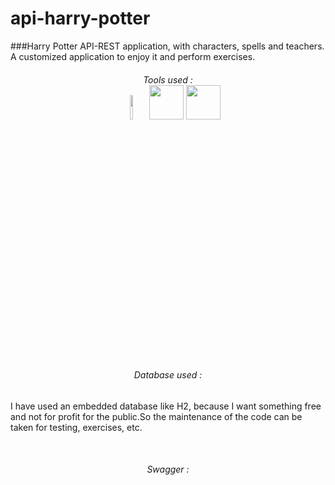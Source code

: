 # api-harry-potter

###Harry Potter API-REST application,
with characters, spells and teachers.  A customized application to enjoy it and perform exercises.

<h6 align="center"> Tools used : </6>

</br>

<div align="center">
 <code><img width="10%" src="https://www.vectorlogo.zone/logos/java/java-ar21.svg"></code>
 <!--INTELLIJ-->
  <img loading="lazy" src="https://camo.githubusercontent.com/728910691bb690edee33bc5cfdf5c931f3b5d05a2f1dd3330766a09aa7a91698/68747470733a2f2f7265736f75726365732e6a6574627261696e732e636f6d2f73746f726167652f70726f64756374732f696e74656c6c696a2d696465612f696d672f6d6574612f696e74656c6c696a2d696465615f6c6f676f5f333030783330302e706e67" 
  height="55" />
  <!--SPRING BOOT-->
  <img loading="lazy" src="https://camo.githubusercontent.com/a6c45105c016da7ea13b73fe0cd0bdfd74285231ce86f5ae6174daf2ebd60a60/68747470733a2f2f342e62702e626c6f6773706f742e636f6d2f2d6f752d615f4161317437412f573649684e6333513067492f41414141414141414436592f707768343461724b69754d5f4e427142314837507a342d375168557841675a6b41434c63424741732f73313630302f737072696e672d626f6f742d6c6f676f2e706e67" height="55" />
</div>

</br>

<h6 align="center"> Database used : </h6>
 <div>
  <p>I have used an embedded database like H2, because I want something free and not for profit for the public.So the maintenance of the code can be taken for testing, exercises, etc.</p>
 </div>
 </br>
 <h6 align="center"> Swagger : </h6>

